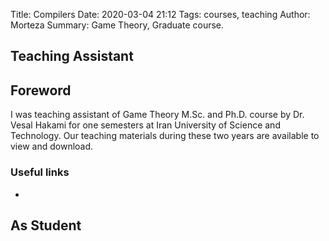 Title: Compilers
Date: 2020-03-04 21:12
Tags: courses, teaching
Author: Morteza
Summary: Game Theory, Graduate course.


## Teaching Assistant

## Foreword
I was teaching assistant of Game Theory M.Sc. and Ph.D. course by Dr. Vesal Hakami for one semesters at Iran University of Science and Technology. Our teaching materials during these two years are available to view and download.


### Useful links

* 


## As Student
